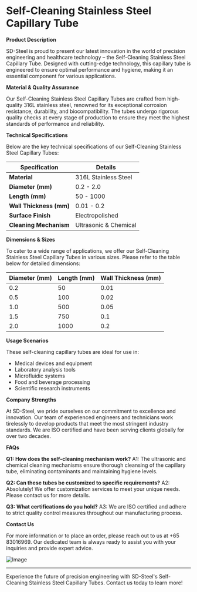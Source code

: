# Self-Cleaning Stainless Steel Capillary Tube

**Product Description**

SD-Steel is proud to present our latest innovation in the world of precision engineering and healthcare technology – the Self-Cleaning Stainless Steel Capillary Tube. Designed with cutting-edge technology, this capillary tube is engineered to ensure optimal performance and hygiene, making it an essential component for various applications.

**Material & Quality Assurance**

Our Self-Cleaning Stainless Steel Capillary Tubes are crafted from high-quality 316L stainless steel, renowned for its exceptional corrosion resistance, durability, and biocompatibility. The tubes undergo rigorous quality checks at every stage of production to ensure they meet the highest standards of performance and reliability.

**Technical Specifications**

Below are the key technical specifications of our Self-Cleaning Stainless Steel Capillary Tubes:

| **Specification** | **Details** |
|-------------------|-------------|
| **Material**      | 316L Stainless Steel |
| **Diameter (mm)** | 0.2 - 2.0   |
| **Length (mm)**   | 50 - 1000   |
| **Wall Thickness (mm)** | 0.01 - 0.2 |
| **Surface Finish** | Electropolished |
| **Cleaning Mechanism** | Ultrasonic & Chemical |

**Dimensions & Sizes**

To cater to a wide range of applications, we offer our Self-Cleaning Stainless Steel Capillary Tubes in various sizes. Please refer to the table below for detailed dimensions:

| **Diameter (mm)** | **Length (mm)** | **Wall Thickness (mm)** |
|-------------------|-----------------|-------------------------|
| 0.2               | 50              | 0.01                    |
| 0.5               | 100             | 0.02                    |
| 1.0               | 500             | 0.05                    |
| 1.5               | 750             | 0.1                     |
| 2.0               | 1000            | 0.2                     |

**Usage Scenarios**

These self-cleaning capillary tubes are ideal for use in:

- Medical devices and equipment
- Laboratory analysis tools
- Microfluidic systems
- Food and beverage processing
- Scientific research instruments

**Company Strengths**

At SD-Steel, we pride ourselves on our commitment to excellence and innovation. Our team of experienced engineers and technicians work tirelessly to develop products that meet the most stringent industry standards. We are ISO certified and have been serving clients globally for over two decades.

**FAQs**

**Q1: How does the self-cleaning mechanism work?**
A1: The ultrasonic and chemical cleaning mechanisms ensure thorough cleansing of the capillary tube, eliminating contaminants and maintaining hygiene levels.

**Q2: Can these tubes be customized to specific requirements?**
A2: Absolutely! We offer customization services to meet your unique needs. Please contact us for more details.

**Q3: What certifications do you hold?**
A3: We are ISO certified and adhere to strict quality control measures throughout our manufacturing process.

**Contact Us**

For more information or to place an order, please reach out to us at +65 83016969. Our dedicated team is always ready to assist you with your inquiries and provide expert advice.

![Image](https://github.com/user-attachments/assets/2567258e-e124-4816-932d-1809bd27ef0b)

---

Experience the future of precision engineering with SD-Steel's Self-Cleaning Stainless Steel Capillary Tubes. Contact us today to learn more!